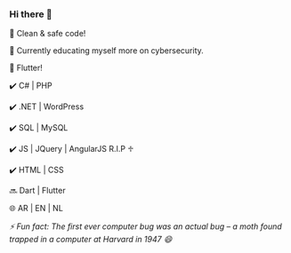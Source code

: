 ### Hi there 👋

🔭 Clean & safe code!

🌱 Currently educating myself more on cybersecurity.

🌱 Flutter!

✔️ C# | PHP

✔️ .NET | WordPress

✔️ SQL | MySQL

✔️ JS | JQuery | AngularJS R.I.P ♱

✔️ HTML | CSS

🔜 Dart | Flutter

🌐 AR | EN | NL

_⚡ Fun fact: The first ever computer bug was an actual bug – a moth found trapped in a computer at Harvard in 1947 😄_
